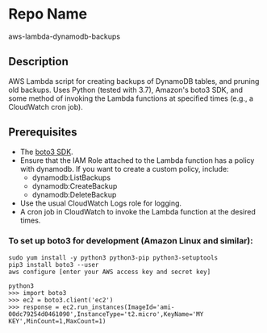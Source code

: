 Repo Name
=========
aws-lambda-dynamodb-backups

Description
---------------
AWS Lambda script for creating backups of DynamoDB tables, and pruning old backups. Uses Python (tested with 3.7), Amazon's boto3 SDK, and some method of invoking the Lambda functions at specified times (e.g., a CloudWatch cron job).

Prerequisites
---------------
* The [boto3 SDK](https://aws.amazon.com/sdk-for-python/).
* Ensure that the IAM Role attached to the Lambda function has a policy with dynamodb. If you want to create a custom policy, include:
   + dynamodb:ListBackups
   + dynamodb:CreateBackup
   + dynamodb:DeleteBackup
* Use the usual CloudWatch Logs role for logging.
* A cron job in CloudWatch to invoke the Lambda function at the desired times.

### To set up boto3 for development (Amazon Linux and similar):
```
sudo yum install -y python3 python3-pip python3-setuptools
pip3 install boto3 --user
aws configure [enter your AWS access key and secret key]

python3
>>> import boto3
>>> ec2 = boto3.client('ec2')
>>> response = ec2.run_instances(ImageId='ami-00dc79254d0461090',InstanceType='t2.micro',KeyName='MY KEY',MinCount=1,MaxCount=1)
```
